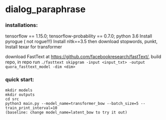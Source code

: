 # dialog_paraphrase

### installations:
tensorflow == 1.15.0; tensorflow-probability == 0.7.0; python 3.6
Install pyrogue ( not rogue!!!)
Install nltk==3.5 then download stopwords, punkt, 
Install texar for transformer

download FastText at https://github.com/facebookresearch/fastText/, build repo, in repo run `./fasttext skipgram -input <input_txt> -output quora_fasttext_model -dim <dim>`


### quick start: 
	mkdir models
	mkdir outputs
	cd src
	python3 main.py --model_name=transformer_bow --batch_size=5 --train_print_interval=10
	(baseline: change model_name=latent_bow to try it out)
